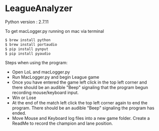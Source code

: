 # LeagueAnalyzer

Python version : 2.7.11

To get macLogger.py running on mac via terminal
```sh
$ brew install python
$ brew install portaudio
$ pip install pynput
$ pip install pyaudio
```

Steps when using the program:
* Open LoL and macLogger.py
* Run MacLogger.py and begin League game
* Once you have entered the game left click in the top left corner
   and there should be an audible "Beep" signaling that the program
   begun recording mouse/keyboard input.
* Win or Lose
* At the end of the match left click the top left corner again
   to end the program.  There should be an audible "Beep" signaling
   the program has ended.
* Move Mouse and Keyboard log files into a new game folder.  Create
   a ReadMe to record the champion and lane position.

